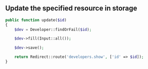 Update the specified resource in storage
----------------------------------------
```php
public function update($id)
{
    $dev = Developer::findOrFail($id);

    $dev->fill(Input::all());

    $dev->save();

    return Redirect::route('developers.show', ['id' => $id]);
}
```
